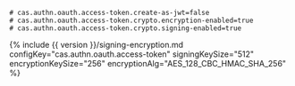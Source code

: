 
```properties
# cas.authn.oauth.access-token.create-as-jwt=false
# cas.authn.oauth.access-token.crypto.encryption-enabled=true
# cas.authn.oauth.access-token.crypto.signing-enabled=true
```

{% include {{ version }}/signing-encryption.md configKey="cas.authn.oauth.access-token" signingKeySize="512" encryptionKeySize="256" encryptionAlg="AES_128_CBC_HMAC_SHA_256" %}
